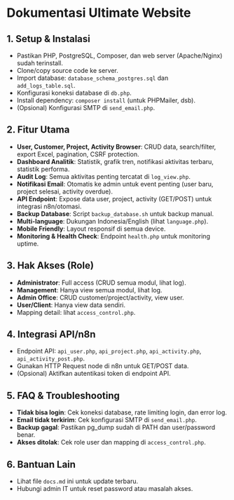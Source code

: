 # Dokumentasi Ultimate Website

## 1. Setup & Instalasi
- Pastikan PHP, PostgreSQL, Composer, dan web server (Apache/Nginx) sudah terinstall.
- Clone/copy source code ke server.
- Import database: `database_schema_postgres.sql` dan `add_logs_table.sql`.
- Konfigurasi koneksi database di `db.php`.
- Install dependency: `composer install` (untuk PHPMailer, dsb).
- (Opsional) Konfigurasi SMTP di `send_email.php`.

## 2. Fitur Utama
- **User, Customer, Project, Activity Browser**: CRUD data, search/filter, export Excel, pagination, CSRF protection.
- **Dashboard Analitik**: Statistik, grafik tren, notifikasi aktivitas terbaru, statistik performa.
- **Audit Log**: Semua aktivitas penting tercatat di `log_view.php`.
- **Notifikasi Email**: Otomatis ke admin untuk event penting (user baru, project selesai, activity overdue).
- **API Endpoint**: Expose data user, project, activity (GET/POST) untuk integrasi n8n/otomasi.
- **Backup Database**: Script `backup_database.sh` untuk backup manual.
- **Multi-language**: Dukungan Indonesia/English (lihat `language.php`).
- **Mobile Friendly**: Layout responsif di semua device.
- **Monitoring & Health Check**: Endpoint `health.php` untuk monitoring uptime.

## 3. Hak Akses (Role)
- **Administrator**: Full access (CRUD semua modul, lihat log).
- **Management**: Hanya view semua modul, lihat log.
- **Admin Office**: CRUD customer/project/activity, view user.
- **User/Client**: Hanya view data sendiri.
- Mapping detail: lihat `access_control.php`.

## 4. Integrasi API/n8n
- Endpoint API: `api_user.php`, `api_project.php`, `api_activity.php`, `api_activity_post.php`.
- Gunakan HTTP Request node di n8n untuk GET/POST data.
- (Opsional) Aktifkan autentikasi token di endpoint API.

## 5. FAQ & Troubleshooting
- **Tidak bisa login**: Cek koneksi database, rate limiting login, dan error log.
- **Email tidak terkirim**: Cek konfigurasi SMTP di `send_email.php`.
- **Backup gagal**: Pastikan pg_dump sudah di PATH dan user/password benar.
- **Akses ditolak**: Cek role user dan mapping di `access_control.php`.

## 6. Bantuan Lain
- Lihat file `docs.md` ini untuk update terbaru.
- Hubungi admin IT untuk reset password atau masalah akses.

